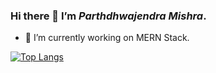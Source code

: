 ### Hi there 👋 I’m _**Parthdhwajendra Mishra**_.
- 🔭 I’m currently working on MERN Stack.




[![Top Langs](https://github-readme-stats.vercel.app/api/top-langs/?username=parthdhwajendramishra&layout=compact)](https://github.com/parthdhwajendramishra/github-readme-stats)
